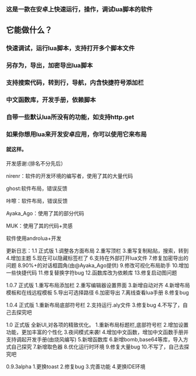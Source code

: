 ### 这是一款在安卓上快速运行，操作，调试lua脚本的软件

 ## 它能做什么？

### 快速调试，运行lua脚本，支持打开多个脚本文件

### 另存为，导出，加密导出lua脚本

### 支持搜索代码，转到行，导航，内含快捷符号添加栏

### 中文函数库，开发手册，依赖脚本

### 自带一些默认lua所没有的功能，如支持http.get

### 如果你想用lua来开发安卓应用，你可以使用它来布局

#### 就这样。


开发感谢:(排名不分先后）

nirenr：软件的开发环境的编写者，使用了其的大量代码

ghost:软件布局，错误反馈

咔嚓：软件布局，错误反馈

Ayaka_Ago：使用了其的部分代码

MUK：使用了其的代码+灵感

软件使用androlua+开发

更新日志：1.1 正式版
1.调整各方面布局
2.重写顶栏
3.重写复制粘贴，搜索，转到
4.增加主题
5.现在可以隐藏标签栏了
6.支持在外部打开lua文件
7.修复加密导出的问题
8.90%+的对话框圆角(由@Ayaka_Ago提供)
9.修改可视化布局助手
10.增加一些快捷代码
11.修复替换字符bug
12.函数库改为依赖库
13.修复启动图问题

1.0.7 正式版
1.重写布局添加栏
2.重写编辑器设置界面
3.新增自动对齐
4.新增布局模板和在线远程模板
5.导出可选择路径
6.加密导出
7.离线查看lua手册
8.修复bug
  
1.0.4 正式版
1.重新布局底部符号栏
2.支持运行.aly文件
3.修复bug
4.不写了，自己去探究吧

1.0 正式版
全新UI,对各项的精致优化。
1.重新布局标题栏,底部符号栏
2.增加设置功能，更加丰富的个性化
3.夜间模式来袭!
4.增加中文函数，增加中文函数手册并支持调起开发手册(由烧风编写)
5.新增函数库
6.新增bomb,base64等库，导入方式自己探究
7.新增取色器
8.优化运行时环境
9.修复大量bug
10.不写了，自己去探究吧



0.9.3alpha
1.更换toast
2.修复bug
3.完善功能
4.更换IDE环境

